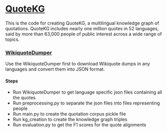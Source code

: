 # [QuoteKG](http://quotekg.l3s.uni-hannover.de)

This is the code for creating QuoteKG, a multilingual knowledge graph of quotations. QuoteKG includes nearly one million quotes in 52 languages, said by more than 63,000 people of public interest across a wide range of topics.

### [WikiquoteDumper](https://github.com/sgottsch/WikiquoteDumper)
Use the WikiquoteDumper first to download Wikiquote dumps in any languages and convert them into JSON format.

#### Steps
* Run WikiquoteDumper to get language specific json files containing all the quotes
* Run preprocessing.py to separate the json files into files representing people 
* Run main.py to create the quotation corpus pickle file
* Run kg_creation to create the knowledge graph triples
* Run evaluation.py to get the F1 scores for the quote alignments 
